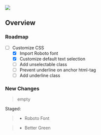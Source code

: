 <img src="https://img.shields.io/badge/License-MIT-orange">

<br>

## Overview

### Roadmap
- [ ] Customize CSS
    - [x] Import Roboto font
    - [x] Customize default text selection
    - [ ] Add unselectable class
    - [ ] Prevent underline on anchor html-tag
    - [ ] Add underline class

### New Changes
> empty

Staged:
> + Roboto Font

> + Better Green

